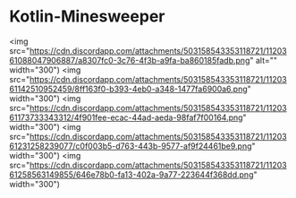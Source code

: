 # Kotlin-Minesweeper

<img src="https://cdn.discordapp.com/attachments/503158543353118721/1120361088047906887/a8307fc0-3c76-4f3b-a9fa-ba860185fadb.png" alt="" width="300")
<img src="https://cdn.discordapp.com/attachments/503158543353118721/1120361142510952459/8ff163f0-b393-4eb0-a348-1477fa6900a6.png" width="300")
<img src="https://cdn.discordapp.com/attachments/503158543353118721/1120361173733343312/4f901fee-ecac-44ad-aeda-98faf7f00164.png" width="300")
<img src="https://cdn.discordapp.com/attachments/503158543353118721/1120361231258239077/c0f003b5-d763-443b-9577-af9f24461be9.png" width="300")
<img src="https://cdn.discordapp.com/attachments/503158543353118721/1120361258563149855/646e78b0-fa13-402a-9a77-223644f368dd.png" width="300")

